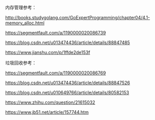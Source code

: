 

内存管理参考：

http://books.studygolang.com/GoExpertProgramming/chapter04/4.1-memory_alloc.html

https://segmentfault.com/a/1190000020086739

https://blog.csdn.net/u013474436/article/details/88847485

https://www.jianshu.com/p/1ffde2de153f



垃圾回收参考：

https://segmentfault.com/a/1190000020086769

https://blog.csdn.net/u013474436/article/details/88847526

https://blog.csdn.net/u010649766/article/details/80582153

https://www.zhihu.com/question/21615032

https://www.jb51.net/article/157744.htm


